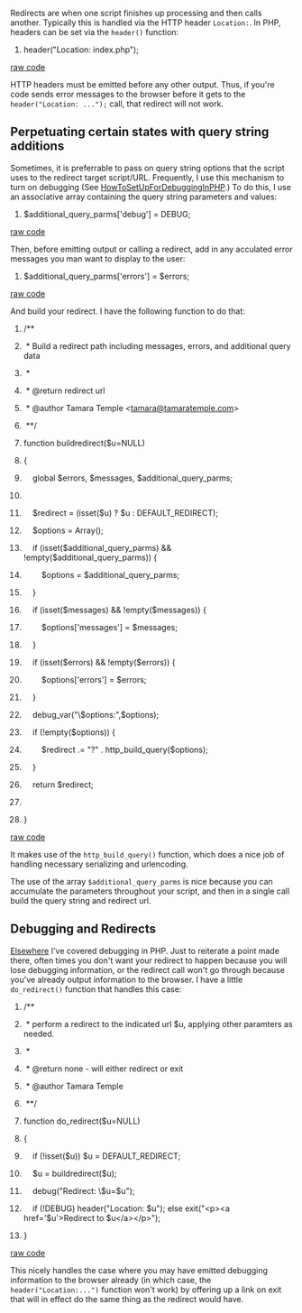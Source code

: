 <div id="wikitext">

<span id="excerpt"></span> Redirects are when one script finishes up
processing and then calls another. Typically this is handled via the
HTTP header `Location:`. In PHP, headers can be set via the `header()`
function:

<div class="vspace">

</div>

<div id="sourceblock1" class="sourceblock">

<div class="sourceblocktext">

<div class="php">

1.  <div class="de1">

    <span class="kw3">header</span><span class="br0">(</span><span
    class="st0">"Location: index.php"</span><span
    class="br0">)</span><span class="sy0">;</span>

    </div>

</div>

</div>

<div class="sourceblocklink">

[raw
code](http://wiki.tamouse.org?n=Technology.HandlingRedirectsInPHP?action=sourceblock&num=1)

</div>

</div>

<span id="excerptend"></span>

<div class="vspace">

</div>

<div class="round lrindent important2">

HTTP headers must be emitted before any other output. Thus, if you're
code sends error messages to the browser before it gets to the
`header("Location: ...");` call, that redirect will not work.

</div>

<div class="vspace">

</div>

Perpetuating certain states with query string additions
-------------------------------------------------------

Sometimes, it is preferrable to pass on query string options that the
script uses to the redirect target script/URL. Frequently, I use this
mechanism to turn on debugging (See <span
class="wikiword">[HowToSetUpForDebuggingInPHP](http://wiki.tamouse.org?n=Technology.HowToSetUpForDebuggingInPHP?action=print)</span>.)
To do this, I use an associative array containing the query string
parameters and values:

<div class="vspace">

</div>

<div id="sourceblock2" class="sourceblock">

<div class="sourceblocktext">

<div class="php">

1.  <div class="de1">

    <span class="re0">\$additional\_query\_parms</span><span
    class="br0">[</span><span class="st_h">'debug'</span><span
    class="br0">]</span> <span class="sy0">=</span> DEBUG<span
    class="sy0">;</span>

    </div>

</div>

</div>

<div class="sourceblocklink">

[raw
code](http://wiki.tamouse.org?n=Technology.HandlingRedirectsInPHP?action=sourceblock&num=2)

</div>

</div>

Then, before emitting output or calling a redirect, add in any acculated
error messages you man want to display to the user:

<div class="vspace">

</div>

<div id="sourceblock3" class="sourceblock">

<div class="sourceblocktext">

<div class="php">

1.  <div class="de1">

    <span class="re0">\$additional\_query\_parms</span><span
    class="br0">[</span><span class="st_h">'errors'</span><span
    class="br0">]</span> <span class="sy0">=</span> <span
    class="re0">\$errors</span><span class="sy0">;</span>

    </div>

</div>

</div>

<div class="sourceblocklink">

[raw
code](http://wiki.tamouse.org?n=Technology.HandlingRedirectsInPHP?action=sourceblock&num=3)

</div>

</div>

And build your redirect. I have the following function to do that:

<div class="vspace">

</div>

<div id="sourceblock4" class="sourceblock">

<div class="sourceblocktext">

<div class="php">

1.  <div class="de1">

    <span class="co4">/\*\*</span>

    </div>

2.  <div class="de1">

    <span class="co4"> \* Build a redirect path including messages,
    errors, and additional query data</span>

    </div>

3.  <div class="de1">

    <span class="co4"> \*</span>

    </div>

4.  <div class="de1">

    <span class="co4"> \* @return redirect url</span>

    </div>

5.  <div class="de2">

    <span class="co4"> \* @author Tamara Temple
    \<tamara@tamaratemple.com\></span>

    </div>

6.  <div class="de1">

    <span class="co4"> \*\*/</span>

    </div>

7.  <div class="de1">

    <span class="kw2">function</span> buildredirect<span
    class="br0">(</span><span class="re0">\$u</span><span
    class="sy0">=</span><span class="kw4">NULL</span><span
    class="br0">)</span>

    </div>

8.  <div class="de1">

    <span class="br0">{</span>

    </div>

9.  <div class="de1">

        <span class="kw2">global</span> <span
    class="re0">\$errors</span><span class="sy0">,</span> <span
    class="re0">\$messages</span><span class="sy0">,</span> <span
    class="re0">\$additional\_query\_parms</span><span
    class="sy0">;</span>

    </div>

10. <div class="de2">

     

    </div>

11. <div class="de1">

        <span class="re0">\$redirect</span> <span class="sy0">=</span>
    <span class="br0">(</span><span class="kw3">isset</span><span
    class="br0">(</span><span class="re0">\$u</span><span
    class="br0">)</span> ? <span class="re0">\$u</span> <span
    class="sy0">:</span> DEFAULT\_REDIRECT<span
    class="br0">)</span><span class="sy0">;</span>

    </div>

12. <div class="de1">

        <span class="re0">\$options</span> <span class="sy0">=</span>
    <span class="kw3">Array</span><span class="br0">(</span><span
    class="br0">)</span><span class="sy0">;</span>

    </div>

13. <div class="de1">

        <span class="kw1">if</span> <span class="br0">(</span><span
    class="kw3">isset</span><span class="br0">(</span><span
    class="re0">\$additional\_query\_parms</span><span
    class="br0">)</span> <span class="sy0">&&</span> <span
    class="sy0">!</span><span class="kw3">empty</span><span
    class="br0">(</span><span
    class="re0">\$additional\_query\_parms</span><span
    class="br0">)</span><span class="br0">)</span> <span
    class="br0">{</span>

    </div>

14. <div class="de1">

            <span class="re0">\$options</span> <span
    class="sy0">=</span> <span
    class="re0">\$additional\_query\_parms</span><span
    class="sy0">;</span>

    </div>

15. <div class="de2">

        <span class="br0">}</span>

    </div>

16. <div class="de1">

        <span class="kw1">if</span> <span class="br0">(</span><span
    class="kw3">isset</span><span class="br0">(</span><span
    class="re0">\$messages</span><span class="br0">)</span> <span
    class="sy0">&&</span> <span class="sy0">!</span><span
    class="kw3">empty</span><span class="br0">(</span><span
    class="re0">\$messages</span><span class="br0">)</span><span
    class="br0">)</span> <span class="br0">{</span>

    </div>

17. <div class="de1">

            <span class="re0">\$options</span><span
    class="br0">[</span><span class="st_h">'messages'</span><span
    class="br0">]</span> <span class="sy0">=</span> <span
    class="re0">\$messages</span><span class="sy0">;</span>

    </div>

18. <div class="de1">

        <span class="br0">}</span>

    </div>

19. <div class="de1">

        <span class="kw1">if</span> <span class="br0">(</span><span
    class="kw3">isset</span><span class="br0">(</span><span
    class="re0">\$errors</span><span class="br0">)</span> <span
    class="sy0">&&</span> <span class="sy0">!</span><span
    class="kw3">empty</span><span class="br0">(</span><span
    class="re0">\$errors</span><span class="br0">)</span><span
    class="br0">)</span> <span class="br0">{</span>

    </div>

20. <div class="de2">

            <span class="re0">\$options</span><span
    class="br0">[</span><span class="st_h">'errors'</span><span
    class="br0">]</span> <span class="sy0">=</span> <span
    class="re0">\$errors</span><span class="sy0">;</span>

    </div>

21. <div class="de1">

        <span class="br0">}</span>

    </div>

22. <div class="de1">

        debug\_var<span class="br0">(</span><span class="st0">"<span
    class="es1">\\\$</span>options:"</span><span
    class="sy0">,</span><span class="re0">\$options</span><span
    class="br0">)</span><span class="sy0">;</span>

    </div>

23. <div class="de1">

        <span class="kw1">if</span> <span class="br0">(</span><span
    class="sy0">!</span><span class="kw3">empty</span><span
    class="br0">(</span><span class="re0">\$options</span><span
    class="br0">)</span><span class="br0">)</span> <span
    class="br0">{</span>

    </div>

24. <div class="de1">

            <span class="re0">\$redirect</span> <span
    class="sy0">.=</span> <span class="st0">"?"</span> <span
    class="sy0">.</span> <span
    class="kw3">http\_build\_query</span><span class="br0">(</span><span
    class="re0">\$options</span><span class="br0">)</span><span
    class="sy0">;</span>

    </div>

25. <div class="de2">

        <span class="br0">}</span>

    </div>

26. <div class="de1">

        <span class="kw1">return</span> <span
    class="re0">\$redirect</span><span class="sy0">;</span>

    </div>

27. <div class="de1">

     

    </div>

28. <div class="de1">

    <span class="br0">}</span>

    </div>

</div>

</div>

<div class="sourceblocklink">

[raw
code](http://wiki.tamouse.org?n=Technology.HandlingRedirectsInPHP?action=sourceblock&num=4)

</div>

</div>

It makes use of the `http_build_query()` function, which does a nice job
of handling necessary serializing and urlencoding.

The use of the array `$additional_query_parms` is nice because you can
accumulate the parameters throughout your script, and then in a single
call build the query string and redirect url.

<div class="vspace">

</div>

Debugging and Redirects
-----------------------

[Elsewhere](http://wiki.tamouse.org?n=Technology.HowToSetUpForDebuggingInPHP?action=print)
I've covered debugging in PHP. Just to reiterate a point made there,
often times you don't want your redirect to happen because you will lose
debugging information, or the redirect call won't go through because
you've already output information to the browser. I have a little
`do_redirect()` function that handles this case:

<div class="vspace">

</div>

<div id="sourceblock5" class="sourceblock">

<div class="sourceblocktext">

<div class="php">

1.  <div class="de1">

    <span class="co4">/\*\*</span>

    </div>

2.  <div class="de1">

    <span class="co4"> \* perform a redirect to the indicated url \$u,
    applying other paramters as needed.</span>

    </div>

3.  <div class="de1">

    <span class="co4"> \*</span>

    </div>

4.  <div class="de1">

    <span class="co4"> \* @return none - will either redirect or
    exit</span>

    </div>

5.  <div class="de2">

    <span class="co4"> \* @author Tamara Temple</span>

    </div>

6.  <div class="de1">

    <span class="co4"> \*\*/</span>

    </div>

7.  <div class="de1">

    <span class="kw2">function</span> do\_redirect<span
    class="br0">(</span><span class="re0">\$u</span><span
    class="sy0">=</span><span class="kw4">NULL</span><span
    class="br0">)</span>

    </div>

8.  <div class="de1">

    <span class="br0">{</span>

    </div>

9.  <div class="de1">

        <span class="kw1">if</span> <span class="br0">(</span><span
    class="sy0">!</span><span class="kw3">isset</span><span
    class="br0">(</span><span class="re0">\$u</span><span
    class="br0">)</span><span class="br0">)</span> <span
    class="re0">\$u</span> <span class="sy0">=</span>
    DEFAULT\_REDIRECT<span class="sy0">;</span>

    </div>

10. <div class="de2">

        <span class="re0">\$u</span> <span class="sy0">=</span>
    buildredirect<span class="br0">(</span><span
    class="re0">\$u</span><span class="br0">)</span><span
    class="sy0">;</span>

    </div>

11. <div class="de1">

        debug<span class="br0">(</span><span class="st0">"Redirect:
    <span class="es1">\\\$</span>u=<span
    class="es4">\$u</span>"</span><span class="br0">)</span><span
    class="sy0">;</span>

    </div>

12. <div class="de1">

        <span class="kw1">if</span> <span class="br0">(</span><span
    class="sy0">!</span>DEBUG<span class="br0">)</span> <span
    class="kw3">header</span><span class="br0">(</span><span
    class="st0">"Location: <span class="es4">\$u</span>"</span><span
    class="br0">)</span><span class="sy0">;</span> <span
    class="kw1">else</span> <span class="kw3">exit</span><span
    class="br0">(</span><span class="st0">"\<p\>\<a href='<span
    class="es4">\$u</span>'\>Redirect to <span
    class="es4">\$u</span>\</a\>\</p\>"</span><span
    class="br0">)</span><span class="sy0">;</span>

    </div>

13. <div class="de1">

    <span class="br0">}</span>

    </div>

</div>

</div>

<div class="sourceblocklink">

[raw
code](http://wiki.tamouse.org?n=Technology.HandlingRedirectsInPHP?action=sourceblock&num=5)

</div>

</div>

This nicely handles the case where you may have emitted debugging
information to the browser already (in which case, the
`header("Location:...")` function won't work) by offering up a link on
exit that will in effect do the same thing as the redirect would have.

<div class="vspace">

</div>

</div>
